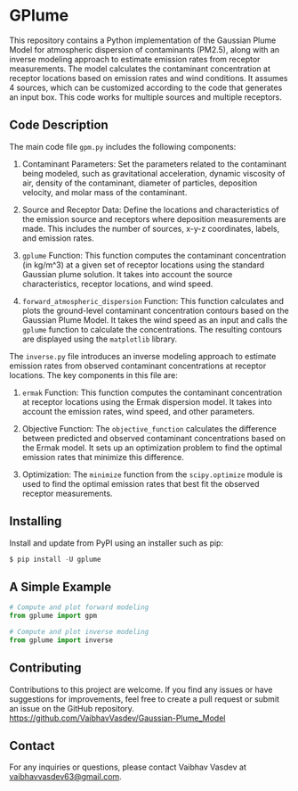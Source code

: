 # GPlume

This repository contains a Python implementation of the Gaussian Plume Model for atmospheric dispersion of contaminants (PM2.5), along with an inverse modeling approach to estimate emission rates from receptor measurements. The model calculates the contaminant concentration at receptor locations based on emission rates and wind conditions. It assumes 4 sources, which can be customized according to the code that generates an input box. This code works for multiple sources and multiple receptors.


## Code Description

The main code file `gpm.py` includes the following components:

1. Contaminant Parameters: Set the parameters related to the contaminant being modeled, such as gravitational acceleration, dynamic viscosity of air, density of the contaminant, diameter of particles, deposition velocity, and molar mass of the contaminant.

2. Source and Receptor Data: Define the locations and characteristics of the emission source and receptors where deposition measurements are made. This includes the number of sources, x-y-z coordinates, labels, and emission rates.

3. `gplume` Function: This function computes the contaminant concentration (in kg/m^3) at a given set of receptor locations using the standard Gaussian plume solution. It takes into account the source characteristics, receptor locations, and wind speed.

4. `forward_atmospheric_dispersion` Function: This function calculates and plots the ground-level contaminant concentration contours based on the Gaussian Plume Model. It takes the wind speed as an input and calls the `gplume` function to calculate the concentrations. The resulting contours are displayed using the `matplotlib` library.



The `inverse.py` file introduces an inverse modeling approach to estimate emission rates from observed contaminant concentrations at receptor locations. The key components in this file are:

1. `ermak` Function: This function computes the contaminant concentration at receptor locations using the Ermak dispersion model. It takes into account the emission rates, wind speed, and other parameters.

2. Objective Function: The `objective_function` calculates the difference between predicted and observed contaminant concentrations based on the Ermak model. It sets up an optimization problem to find the optimal emission rates that minimize this difference.

3. Optimization: The `minimize` function from the `scipy.optimize` module is used to find the optimal emission rates that best fit the observed receptor measurements.


## Installing

Install and update from PyPI using an installer such as pip:

```python
$ pip install -U gplume
```

## A Simple Example

```python
# Compute and plot forward modeling
from gplume import gpm
```

```python
# Compute and plot inverse modeling
from gplume import inverse
```

## Contributing

Contributions to this project are welcome. If you find any issues or have suggestions for improvements, feel free to create a pull request or submit an issue on the GitHub repository. https://github.com/VaibhavVasdev/Gaussian-Plume_Model

## Contact

For any inquiries or questions, please contact Vaibhav Vasdev at vaibhavvasdev63@gmail.com.